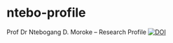 # ntebo-profile
Prof Dr Ntebogang D. Moroke – Research Profile
[![DOI](https://zenodo.org/badge/DOI/10.5281/zenodo.17363365.svg)](https://doi.org/10.5281/zenodo.17363365)
